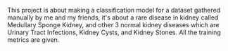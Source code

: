 This project is about making a classification model for a dataset gathered manually by me and my friends, it's about a rare disease in kidney called Medullary Sponge Kidney, and other 3 normal kidney diseases which are Urinary Tract Infections, Kidney Cysts, and Kidney Stones.
All the training metrics are given.
